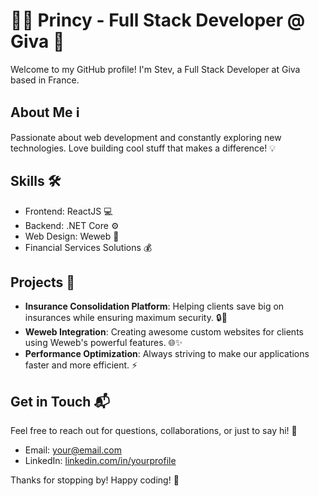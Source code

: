 # 👨‍💻 Princy - Full Stack Developer @ Giva 🚀

Welcome to my GitHub profile! I'm Stev, a Full Stack Developer at Giva based in France.

## About Me ℹ️

Passionate about web development and constantly exploring new technologies. Love building cool stuff that makes a difference! 💡

## Skills 🛠️

- Frontend: ReactJS 💻
- Backend: .NET Core ⚙️
- Web Design: Weweb 🎨
- Financial Services Solutions 💰

## Projects 🚧

- **Insurance Consolidation Platform**: Helping clients save big on insurances while ensuring maximum security. 🔒💸
- **Weweb Integration**: Creating awesome custom websites for clients using Weweb's powerful features. 🌐✨
- **Performance Optimization**: Always striving to make our applications faster and more efficient. ⚡

## Get in Touch 📬

Feel free to reach out for questions, collaborations, or just to say hi! 🙌

- Email: [your@email.com](mailto:your@email.com)
- LinkedIn: [linkedin.com/in/yourprofile](https://www.linkedin.com/in/yourprofile)

Thanks for stopping by! Happy coding! 🎉
